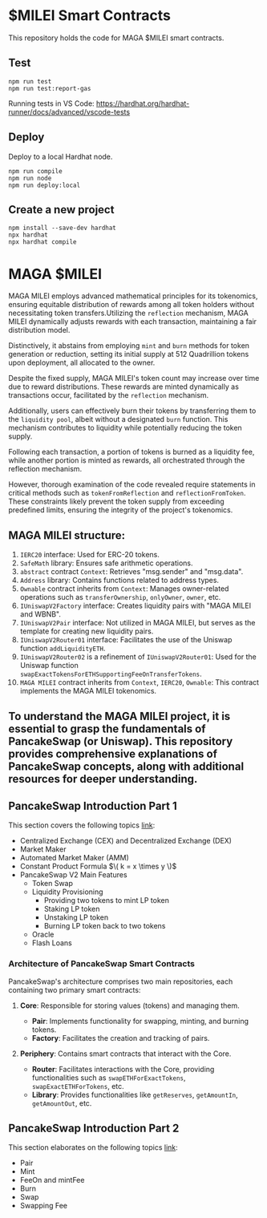 # $MILEI Smart Contracts

This repository holds the code for MAGA $MILEI smart contracts.

## Test

```shell
npm run test
npm run test:report-gas
```

Running tests in VS Code: https://hardhat.org/hardhat-runner/docs/advanced/vscode-tests

## Deploy

Deploy to a local Hardhat node.

```shell
npm run compile
npm run node
npm run deploy:local
```

## Create a new project

``` 
npm install --save-dev hardhat
npx hardhat
npx hardhat compile
```
# MAGA $MILEI

MAGA MILEI employs advanced mathematical principles for its tokenomics, ensuring equitable distribution of rewards among all token holders without necessitating token transfers.Utilizing the `reflection` mechanism, MAGA MILEI dynamically adjusts rewards with each transaction, maintaining a fair distribution model.

Distinctively, it abstains from employing `mint` and `burn` methods for token generation or reduction, setting its initial supply at 512 Quadrillion tokens upon deployment, all allocated to the owner.

Despite the fixed supply, MAGA MILEI's token count may increase over time due to reward distributions. These rewards are minted dynamically as transactions occur, facilitated by the `reflection` mechanism.

Additionally, users can effectively burn their tokens by transferring them to the `liquidity pool`, albeit without a designated `burn` function. This mechanism contributes to liquidity while potentially reducing the token supply.

Following each transaction, a portion of tokens is burned as a liquidity fee, while another portion is minted as rewards, all orchestrated through the reflection mechanism.

However, thorough examination of the code revealed require statements in critical methods such as `tokenFromReflection` and `reflectionFromToken`. These constraints likely prevent the token supply from exceeding predefined limits, ensuring the integrity of the project's tokenomics.


## MAGA MILEI structure:
1. `IERC20` interface: Used for ERC-20 tokens.
2. `SafeMath` library: Ensures safe arithmetic operations.
3. `abstract` contract `Context`: Retrieves "msg.sender" and "msg.data".
4. `Address` library: Contains functions related to address types.
5. `Ownable` contract inherits from `Context`: Manages owner-related operations such as `transferOwnership`, `onlyOwner`, `owner`, etc.
6. `IUniswapV2Factory` interface: Creates liquidity pairs with "MAGA MILEI and WBNB".
7. `IUniswapV2Pair` interface: Not utilized in MAGA MILEI, but serves as the template for creating new liquidity pairs.
8. `IUniswapV2Router01` interface: Facilitates the use of the Uniswap function `addLiquidityETH`.
9. `IUniswapV2Router02` is a refinement of `IUniswapV2Router01`: Used for the Uniswap function `swapExactTokensForETHSupportingFeeOnTransferTokens`.
10. `MAGA MILEI` contract inherits from `Context`, `IERC20`, `Ownable`: This contract implements the MAGA MILEI tokenomics.

## To understand the MAGA MILEI project, it is essential to grasp the fundamentals of PancakeSwap (or Uniswap). This repository provides comprehensive explanations of PancakeSwap concepts, along with additional resources for deeper understanding.

## PancakeSwap Introduction Part 1 
This section covers the following topics [link](https://medium.com/@gregshen0925/decentralized-exchange-intro-3ab7c3937041):

- Centralized Exchange (CEX) and Decentralized Exchange (DEX)
- Market Maker
- Automated Market Maker (AMM)
- Constant Product Formula $\( k = x \times y \)$
- PancakeSwap V2 Main Features
    - Token Swap
    - Liquidity Provisioning
        - Providing two tokens to mint LP token
        - Staking LP token
        - Unstaking LP token
        - Burning LP token back to two tokens
    - Oracle
    - Flash Loans

### Architecture of PancakeSwap Smart Contracts
PancakeSwap's architecture comprises two main repositories, each containing two primary smart contracts:

1. **Core**: Responsible for storing values (tokens) and managing them.
   - **Pair**: Implements functionality for swapping, minting, and burning tokens.
   - **Factory**: Facilitates the creation and tracking of pairs.

2. **Periphery**: Contains smart contracts that interact with the Core.
   - **Router**: Facilitates interactions with the Core, providing functionalities such as `swapETHForExactTokens`, `swapExactETHForTokens`, etc.
   - **Library**: Provides functionalities like `getReserves`, `getAmountIn`, `getAmountOut`, etc.

## PancakeSwap Introduction Part 2 
This section elaborates on the following topics [link](https://medium.com/coinmonks/uniswap-introduction-2-c60e66530e68):
- Pair
- Mint
- FeeOn and mintFee
- Burn
- Swap
- Swapping Fee


